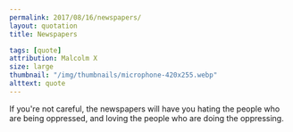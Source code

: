 ```yaml
---
permalink: 2017/08/16/newspapers/
layout: quotation
title: Newspapers

tags: [quote]
attribution: Malcolm X
size: large
thumbnail: "/img/thumbnails/microphone-420x255.webp"
alttext: quote
---
```


If you're not careful, the newspapers will have you hating the people who are being oppressed, and loving
the people who are doing the oppressing.
